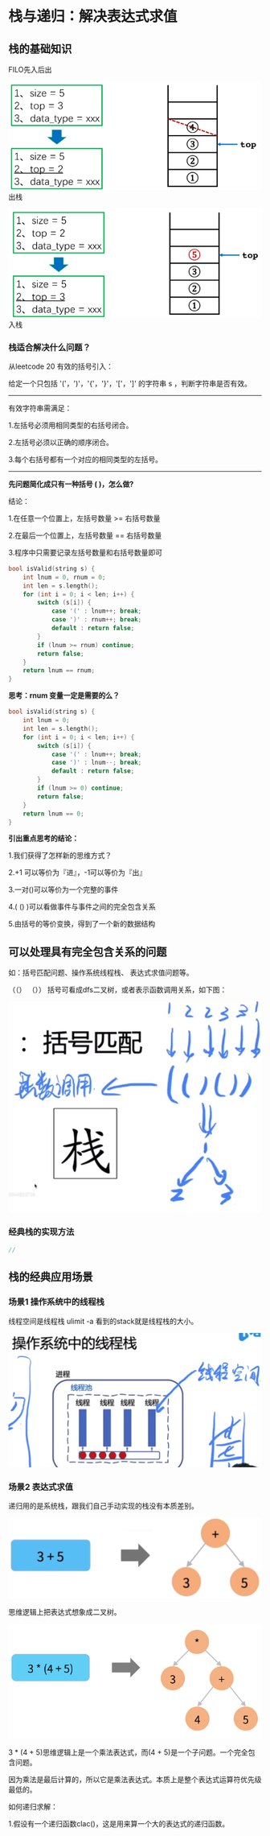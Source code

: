 # 栈与递归：解决表达式求值

## 栈的基础知识

FILO先入后出

![出栈](image.png)出栈

![入栈](image-1.png)入栈


### 栈适合解决什么问题？

从leetcode 20 有效的括号引入：

给定一个只包括 '('，')'，'{'，'}'，'['，']' 的字符串 s ，判断字符串是否有效。

---

有效字符串需满足：

1.左括号必须用相同类型的右括号闭合。

2.左括号必须以正确的顺序闭合。

3.每个右括号都有一个对应的相同类型的左括号。

---

**先问题简化成只有⼀种括号 ( )，怎么做?**

结论：

1.在任意一个位置上，左括号数量 >= 右括号数量

2.在最后一个位置上，左括号数量 == 右括号数量

3.程序中只需要记录左括号数量和右括号数量即可

```C++
bool isValid(string s) {
    int lnum = 0, rnum = 0;
    int len = s.length();
    for (int i = 0; i < len; i++) {
        switch (s[i]) {
            case '(' : lnum++; break;
            case ')' : rnum++; break;
            default : return false;
        }
        if (lnum >= rnum) continue;
        return false;
    }
    return lnum == rnum;
}
```

**思考：rnum 变量⼀定是需要的么？**

```C++
bool isValid(string s) {
    int lnum = 0;
    int len = s.length();
    for (int i = 0; i < len; i++) {
        switch (s[i]) {
            case '(' : lnum++; break;
            case ')' : lnum--; break;
            default : return false;
        }
        if (lnum >= 0) continue;
        return false;
    }
    return lnum == 0;
}
```

**引出重点思考的结论：**

1.我们获得了怎样新的思维⽅式？

2.+1 可以等价为『进』，-1可以等价为『出』

3.⼀对()可以等价为⼀个完整的事件

4.( () )可以看做事件与事件之间的完全包含关系

5.由括号的等价变换，得到了⼀个新的数据结构


可以处理具有**完全包含**关系的问题
---
如：括号匹配问题、操作系统线程栈、 表达式求值问题等。


（（） （）） 括号可看成dfs二叉树，或者表示函数调用关系，如下图：

![alt text](image-2.png)

### 经典栈的实现方法

```C++
//
```

## 栈的经典应用场景

### 场景1 操作系统中的线程栈

线程空间是线程栈 ulimit -a 看到的stack就是线程栈的大小。

![alt text](image-3.png)

### 场景2 表达式求值

递归用的是系统栈，跟我们自己手动实现的栈没有本质差别。

![alt text](image-4.png)

思维逻辑上把表达式想象成二叉树。


![alt text](image-5.png)

3 * (4 + 5)思维逻辑上是一个乘法表达式，而(4 + 5)是一个子问题。一个完全包含问题。

因为乘法是最后计算的，所以它是乘法表达式。本质上是整个表达式运算符优先级最低的。

如何递归求解：

1.假设有一个递归函数clac()，这是用来算一个大的表达式的递归函数。







